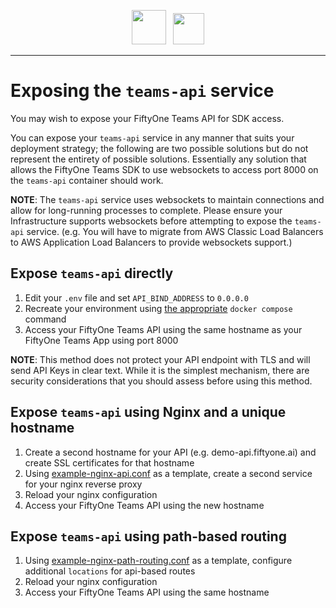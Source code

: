 <div align="center">
<p align="center">

<img src="https://user-images.githubusercontent.com/25985824/106288517-2422e000-6216-11eb-871d-26ad2e7b1e59.png" height="55px"> &nbsp;
<img src="https://user-images.githubusercontent.com/25985824/106288518-24bb7680-6216-11eb-8f10-60052c519586.png" height="50px">

</p>
</div>

---

# Exposing the `teams-api` service

You may wish to expose your FiftyOne Teams API for SDK access.

You can expose your `teams-api` service in any manner that suits your deployment strategy; the following are two possible solutions but do not represent the entirety of possible solutions.  Essentially any solution that allows the FiftyOne Teams SDK to use websockets to access port 8000 on the `teams-api` container should work.

**NOTE**: The `teams-api` service uses websockets to maintain connections and allow for long-running processes to complete.  Please ensure your Infrastructure supports websockets before attempting
to expose the `teams-api` service. (e.g. You will have to migrate from AWS Classic Load Balancers to AWS Application Load Balancers to provide websockets support.)


## Expose `teams-api` directly

1. Edit your `.env` file and set `API_BIND_ADDRESS` to `0.0.0.0`
1. Recreate your environment using [the appropriate](./README.md#enabling-fiftyone-teams-plugins) `docker compose` command
1. Access your FiftyOne Teams API using the same hostname as your FiftyOne Teams App using port 8000

**NOTE**: This method does not protect your API endpoint with TLS and will send API Keys in clear text.  While it is the simplest mechanism, there are security considerations that you should assess before using this method.

## Expose `teams-api` using Nginx and a unique hostname

1. Create a second hostname for your API (e.g. demo-api.fiftyone.ai) and create SSL certificates for that hostname
1. Using [example-nginx-api.conf](../example-nginx-api.conf) as a template, create a second service for your nginx reverse proxy
1. Reload your nginx configuration
1. Access your FiftyOne Teams API using the new hostname

## Expose `teams-api` using path-based routing

1. Using [example-nginx-path-routing.conf](../example-nginx-path-routing.conf) as a template, configure additional `locations` for api-based routes
1. Reload your nginx configuration
1. Access your FiftyOne Teams API using the same hostname
